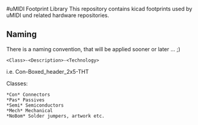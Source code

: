 #uMIDI Footprint Library
This repository contains kicad footprints used by uMIDI und related hardware repositories.


## Naming
There is a naming convention, that will be applied sooner or later ... ;)

```
<Class>-<Description>-<Technology>
```

i.e.
Con-Boxed_header_2x5-THT

Classes:

```
*Con* Connectors
*Pas* Passives
*Semi* Semiconductors
*Mech* Mechanical
*NoBom* Solder jumpers, artwork etc.
```
